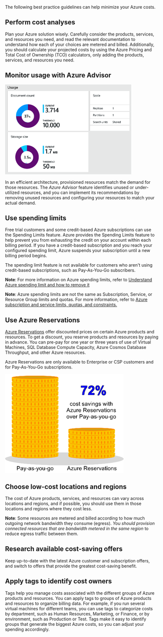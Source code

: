 The following best practice guidelines can help minimize your Azure costs.

## Perform cost analyses

Plan your Azure solution wisely. Carefully consider the products, services, and resources you need, and read the relevant documentation to understand how each of your choices are metered and billed. Additionally, you should calculate your projected costs by using the Azure Pricing and Total Cost of Ownership (TCO) calculators, only adding the products, services, and resources you need.

## Monitor usage with Azure Advisor

![Depicts two Azure Advisor monitor results, one for document count and one for storage size.](../media/usagecosts.png)

In an efficient architecture, provisioned resources match the demand for those resources. The *Azure Advisor* feature identifies unused or under-utilized resources, and you can implement its recommendations by removing unused resources and configuring your resources to match your actual demand.

## Use spending limits

Free trial customers and some credit-based Azure subscriptions can use the Spending Limits feature. Azure provides the Spending Limits feature to help prevent you from exhausting the credit on your account within each billing period. If you have a credit-based subscription and you reach your configured spending limit, Azure suspends your subscription until a new billing period begins.

The spending limit feature is not available for customers who aren't using credit-based subscriptions, such as Pay-As-You-Go subscribers.

**Note**: For more information on Azure spending limits, refer to [Understand Azure spending limit and how to remove it](https://docs.microsoft.com/azure/billing/billing-spending-limit?azure-portal=true)

**Note**:  Azure spending limits are not the same as Subscription, Service, or Resource Group limits and quotas. For more information, refer to [Azure subscription and service limits, quotas, and constraints.](https://docs.microsoft.com/azure/azure-subscription-service-limits?azure-portal=true)

## Use Azure Reservations

[Azure Reservations](https://docs.microsoft.com/azure/billing/billing-save-compute-costs-reservations?azure-portal=true) offer discounted prices on certain Azure products and resources. To get a discount, you reserve products and resources by paying in advance. You can pre-pay for one year or three years of use of Virtual Machines, SQL Database Compute Capacity, Azure Cosmos Database Throughput, and other Azure resources.

Azure Reservations are only available to Enterprise or CSP customers and for Pay-As-You-Go subscriptions.

![Depiction of two silos, indicating the 72% cost savings you can realize by using Azure Reservations rather than a Pay-As-You-Go subscription. ](../media/reservations.png)


## Choose low-cost locations and regions

The cost of Azure products, services, and resources can vary across locations and regions, and if possible, you should use them in those locations and regions where they cost less.

**Note**:  Some resources are metered and billed according to how much outgoing network bandwidth they consume (egress).  *You should provision connected resources that are bandwidth metered in the same region* to reduce egress traffic between them.

## Research available cost-saving offers

Keep up-to-date with the latest Azure customer and subscription offers, and switch to offers that provide the greatest cost-saving benefit.

## Apply tags to identify cost owners

Tags help you manage costs associated with the different groups of Azure products and resources.  You can apply tags to groups of Azure products and resources to organize billing data. For example, if you run several virtual machines for different teams, you can use tags to categorize costs by department, such as Human Resources, Marketing, or Finance, or by environment, such as Production or Test. Tags make it easy to identify groups that generate the biggest Azure costs, so you can adjust your spending accordingly.
